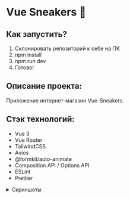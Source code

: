 # **Vue Sneakers** 👟
## Как запустить?

1. Склонировать репозиторий к себе на ПК
2. npm install
3. npm run dev
4. Готово!

## Описание проекта:

Приложение интернет-магазин Vue-Sneakers.

## Стэк технологий:
- Vue 3
- Vue Router
- TailwindCSS
- Axios
- @formkit/auto-animate
- Composition API / Options API
- ESLint
- Prettier

<details>
  <summary> Скриншоты </summary>
    ![Главная страница приложения](/screenshots/main.jpeg)
    ![Корзина приложения](/screenshots/basket.jpeg)
    ![Страница Закладки](/screenshots/bookmatks.jpeg)
</details>


